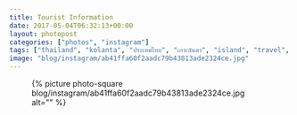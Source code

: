 ```yaml
---
title: Tourist Information
date: 2017-05-04T06:32:13+00:00
layout: photopost
categories: ["photos", "instagram"]
tags: ["thailand", "kolanta", "ประเทศไทย", "เกาะลันตา", "island", "travel", "tuktuk", "tourism"]
image: "blog/instagram/ab41ffa60f2aadc79b43813ade2324ce.jpg"
---
```


<figure class="photo photo--square">
  {% picture photo-square blog/instagram/ab41ffa60f2aadc79b43813ade2324ce.jpg alt="" %}
</figure>


